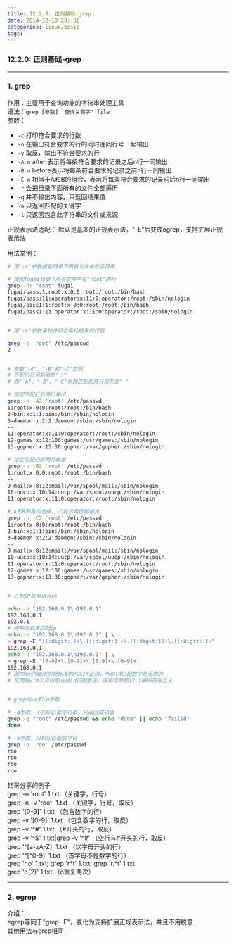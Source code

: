 ```yaml
---
title: 12.2.0: 正则基础-grep
date: 2014-12-10 20::00
categories: linux/basic
tags:
---
```

### 12.2.0: 正则基础-grep
---
### 1. grep
作用：主要用于查询功能的字符串处理工具  
语法：`grep [参数] '查询关键字' file`  
参数：
- `-c` 打印符合要求的行数
- `-n` 在输出符合要求的行的同时连同行号一起输出
- `-v` 取反，输出不符合要求的行
- `-A n` after 表示将每条符合要求的记录之后n行一同输出
- `-B n` before表示将每条符合要求的记录之前n行一同输出  
- `-C n` 相当于A和B的组合，表示将每条符合要求的记录前后n行一同输出
- `-r` 会把目录下面所有的文件全部遍历
- `-q` 并不输出内容，只返回结果值
- `-o` 只返回匹配的关键字
- `-l` 只返回包含此字符串的文件或来源

正规表示法适配：
默认是基本的正规表示法，"-E"后变成egrep，支持扩展正规表示法

用法举例：
``` bash
# 用"-r"参数搜索目录下所有文件中的字符串

# 搜索fugai目录下所有文件中有"root"的行
grep -nr "root" fugai
fugai/pass:1:root:x:0:0:root:/root:/bin/bash
fugai/pass:11:operator:x:11:0:operator:/root:/sbin/nologin
fugai/pass1:1:root:x:0:0:root:/root:/bin/bash
fugai/pass1:11:operator:x:11:0:operator:/root:/sbin/nologin


# 用"-c"参数来统计符合条件结果的行数

grep -c 'root' /etc/passwd
2


# 参数"-A"、"-B"和"-C"范例
# 匹配行行号后面是"："
# 而"-A"、"-B"、"-C"参数匹配的两行用的是"-"

# 指定匹配行后两行输出
grep -n -A2 'root' /etc/passwd
1:root:x:0:0:root:/root:/bin/bash
2-bin:x:1:1:bin:/bin:/sbin/nologin
3-daemon:x:2:2:daemon:/sbin:/sbin/nologin
--
11:operator:x:11:0:operator:/root:/sbin/nologin
12-games:x:12:100:games:/usr/games:/sbin/nologin
13-gopher:x:13:30:gopher:/var/gopher:/sbin/nologin

# 指定匹配行前两行输出
grep -n -B2 'root' /etc/passwd
1:root:x:0:0:root:/root:/bin/bash
--
9-mail:x:8:12:mail:/var/spool/mail:/sbin/nologin
10-uucp:x:10:14:uucp:/var/spool/uucp:/sbin/nologin
11:operator:x:11:0:operator:/root:/sbin/nologin

# A和B参数的合体，-C前后两行都输出
grep -n -C2 'root' /etc/passwd
1:root:x:0:0:root:/root:/bin/bash
2-bin:x:1:1:bin:/bin:/sbin/nologin
3-daemon:x:2:2:daemon:/sbin:/sbin/nologin
--
9-mail:x:8:12:mail:/var/spool/mail:/sbin/nologin
10-uucp:x:10:14:uucp:/var/spool/uucp:/sbin/nologin
11:operator:x:11:0:operator:/root:/sbin/nologin
12-games:x:12:100:games:/usr/games:/sbin/nologin
13-gopher:x:13:30:gopher:/var/gopher:/sbin/nologin


# 匹配IP或电话号码

echo -e "192.168.0.1\n192.0.1"
192.168.0.1
192.0.1
# 两种方式来匹配ip
echo -e "192.168.0.1\n192.0.1" | \
> grep -E "[[:digit:]]+\.[[:digit:]]+\.[[:digit:]]+\.[[:digit:]]+"
192.168.0.1
echo -e "192.168.0.1\n192.0.1" | \
> grep -E '[0-9]+\.[0-9]+\.[0-9]+\.[0-9]+'
192.168.0.1
# 因为bash使用的是标准的POSIX正则，所以\d匹配数字是无效的
# 反而是vim工具内部支持\d匹配数字，详情可参照12.1编码符号含义


# grep的-q和-o参数

# -q参数，不打印匹配字符串，只返回成功值
grep -q "root" /etc/passwd && echo "done" || echo "failed"
done

# -o参数，只打印匹配的字符
grep -o 'roo' /etc/passwd
roo
roo
roo
roo
```
铭哥分享的例子  
grep -n 'root' 1.txt     （关键字，行号）  
grep -n -v 'root' 1.txt （关键字，行号，取反）  
grep '[0-9]' 1.txt         （包含数字的行）  
grep -v '[0-9]' 1.txt     （包含数字的行，取反）  
grep -v '^#' 1.txt        （#开头的行，取反）  
grep -v '^$' 1.txt|grep -v '^#'       （空行与#开头的行，取反）  
grep '^[a-zA-Z]' 1.txt                    （以字母开头的行）  
grep '^[^0-9]' 1.txt                       （首字母不是数字的行）  
grep 'r.o' 1.txt; grep 'r*t' 1.txt; grep 'r.*t' 1.txt      
grep 'o\{2\}' 1.txt        （o重复两次）  

---

### 2. egrep
介绍：  
egrep等同于"grep -E"，变化为支持扩展正规表示法，并且不用脱意  
其他用法与grep相同  
